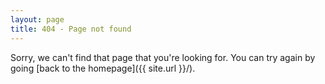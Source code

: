 ```yaml
---
layout: page
title: 404 - Page not found
---
```


Sorry, we can't find that page that you're looking for. You can try again by going [back to the homepage]({{ site.url }}/).
